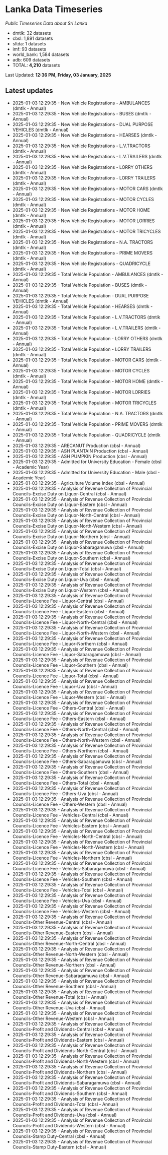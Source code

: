 # Lanka Data Timeseries
*Public Timeseries Data about Sri Lanka*

* dmtlk: 32 datasets
* cbsl: 1,891 datasets
* sltda: 1 datasets
* imf: 93 datasets
* world_bank: 1,584 datasets
* adb: 609 datasets
* TOTAL: **4,210** datasets

Last Updated: **12:36 PM, Friday, 03 January, 2025**

## Latest updates

* 2025-01-03 12:29:35 - New Vehicle Registrations - AMBULANCES (dmtlk - Annual)
* 2025-01-03 12:29:35 - New Vehicle Registrations - BUSES (dmtlk - Annual)
* 2025-01-03 12:29:35 - New Vehicle Registrations - DUAL PURPOSE VEHICLES (dmtlk - Annual)
* 2025-01-03 12:29:35 - New Vehicle Registrations - HEARSES (dmtlk - Annual)
* 2025-01-03 12:29:35 - New Vehicle Registrations - L.V.TRACTORS (dmtlk - Annual)
* 2025-01-03 12:29:35 - New Vehicle Registrations - L.V.TRAILERS (dmtlk - Annual)
* 2025-01-03 12:29:35 - New Vehicle Registrations - LORRY OTHERS (dmtlk - Annual)
* 2025-01-03 12:29:35 - New Vehicle Registrations - LORRY TRAILERS (dmtlk - Annual)
* 2025-01-03 12:29:35 - New Vehicle Registrations - MOTOR CARS (dmtlk - Annual)
* 2025-01-03 12:29:35 - New Vehicle Registrations - MOTOR CYCLES (dmtlk - Annual)
* 2025-01-03 12:29:35 - New Vehicle Registrations - MOTOR HOME (dmtlk - Annual)
* 2025-01-03 12:29:35 - New Vehicle Registrations - MOTOR LORRIES (dmtlk - Annual)
* 2025-01-03 12:29:35 - New Vehicle Registrations - MOTOR TRICYCLES (dmtlk - Annual)
* 2025-01-03 12:29:35 - New Vehicle Registrations - N.A. TRACTORS (dmtlk - Annual)
* 2025-01-03 12:29:35 - New Vehicle Registrations - PRIME MOVERS (dmtlk - Annual)
* 2025-01-03 12:29:35 - New Vehicle Registrations - QUADRICYCLE (dmtlk - Annual)
* 2025-01-03 12:29:35 - Total Vehicle Population - AMBULANCES (dmtlk - Annual)
* 2025-01-03 12:29:35 - Total Vehicle Population - BUSES (dmtlk - Annual)
* 2025-01-03 12:29:35 - Total Vehicle Population - DUAL PURPOSE VEHICLES (dmtlk - Annual)
* 2025-01-03 12:29:35 - Total Vehicle Population - HEARSES (dmtlk - Annual)
* 2025-01-03 12:29:35 - Total Vehicle Population - L.V.TRACTORS (dmtlk - Annual)
* 2025-01-03 12:29:35 - Total Vehicle Population - L.V.TRAILERS (dmtlk - Annual)
* 2025-01-03 12:29:35 - Total Vehicle Population - LORRY OTHERS (dmtlk - Annual)
* 2025-01-03 12:29:35 - Total Vehicle Population - LORRY TRAILERS (dmtlk - Annual)
* 2025-01-03 12:29:35 - Total Vehicle Population - MOTOR CARS (dmtlk - Annual)
* 2025-01-03 12:29:35 - Total Vehicle Population - MOTOR CYCLES (dmtlk - Annual)
* 2025-01-03 12:29:35 - Total Vehicle Population - MOTOR HOME (dmtlk - Annual)
* 2025-01-03 12:29:35 - Total Vehicle Population - MOTOR LORRIES (dmtlk - Annual)
* 2025-01-03 12:29:35 - Total Vehicle Population - MOTOR TRICYCLES (dmtlk - Annual)
* 2025-01-03 12:29:35 - Total Vehicle Population - N.A. TRACTORS (dmtlk - Annual)
* 2025-01-03 12:29:35 - Total Vehicle Population - PRIME MOVERS (dmtlk - Annual)
* 2025-01-03 12:29:35 - Total Vehicle Population - QUADRICYCLE (dmtlk - Annual)
* 2025-01-03 12:29:35 - ARECANUT Production (cbsl - Annual)
* 2025-01-03 12:29:35 - ASH PLANTAIN Production (cbsl - Annual)
* 2025-01-03 12:29:35 - ASH PUMPKIN Production (cbsl - Annual)
* 2025-01-03 12:29:35 - Admitted for University Education - Female (cbsl - Academic Year)
* 2025-01-03 12:29:35 - Admitted for University Education - Male (cbsl - Academic Year)
* 2025-01-03 12:29:35 - Agriculture Volume Index (cbsl - Annual)
* 2025-01-03 12:29:35 - Analysis of Revenue Collection of Provincial Councils-Excise Duty on Liquor-Central (cbsl - Annual)
* 2025-01-03 12:29:35 - Analysis of Revenue Collection of Provincial Councils-Excise Duty on Liquor-Eastern (cbsl - Annual)
* 2025-01-03 12:29:35 - Analysis of Revenue Collection of Provincial Councils-Excise Duty on Liquor-North-Central (cbsl - Annual)
* 2025-01-03 12:29:35 - Analysis of Revenue Collection of Provincial Councils-Excise Duty on Liquor-North-Western (cbsl - Annual)
* 2025-01-03 12:29:35 - Analysis of Revenue Collection of Provincial Councils-Excise Duty on Liquor-Northern (cbsl - Annual)
* 2025-01-03 12:29:35 - Analysis of Revenue Collection of Provincial Councils-Excise Duty on Liquor-Sabaragamuwa (cbsl - Annual)
* 2025-01-03 12:29:35 - Analysis of Revenue Collection of Provincial Councils-Excise Duty on Liquor-Southern (cbsl - Annual)
* 2025-01-03 12:29:35 - Analysis of Revenue Collection of Provincial Councils-Excise Duty on Liquor-Total (cbsl - Annual)
* 2025-01-03 12:29:35 - Analysis of Revenue Collection of Provincial Councils-Excise Duty on Liquor-Uva (cbsl - Annual)
* 2025-01-03 12:29:35 - Analysis of Revenue Collection of Provincial Councils-Excise Duty on Liquor-Western (cbsl - Annual)
* 2025-01-03 12:29:35 - Analysis of Revenue Collection of Provincial Councils-Licence Fee - Liquor-Central (cbsl - Annual)
* 2025-01-03 12:29:35 - Analysis of Revenue Collection of Provincial Councils-Licence Fee - Liquor-Eastern (cbsl - Annual)
* 2025-01-03 12:29:35 - Analysis of Revenue Collection of Provincial Councils-Licence Fee - Liquor-North-Central (cbsl - Annual)
* 2025-01-03 12:29:35 - Analysis of Revenue Collection of Provincial Councils-Licence Fee - Liquor-North-Western (cbsl - Annual)
* 2025-01-03 12:29:35 - Analysis of Revenue Collection of Provincial Councils-Licence Fee - Liquor-Northern (cbsl - Annual)
* 2025-01-03 12:29:35 - Analysis of Revenue Collection of Provincial Councils-Licence Fee - Liquor-Sabaragamuwa (cbsl - Annual)
* 2025-01-03 12:29:35 - Analysis of Revenue Collection of Provincial Councils-Licence Fee - Liquor-Southern (cbsl - Annual)
* 2025-01-03 12:29:35 - Analysis of Revenue Collection of Provincial Councils-Licence Fee - Liquor-Total (cbsl - Annual)
* 2025-01-03 12:29:35 - Analysis of Revenue Collection of Provincial Councils-Licence Fee - Liquor-Uva (cbsl - Annual)
* 2025-01-03 12:29:35 - Analysis of Revenue Collection of Provincial Councils-Licence Fee - Liquor-Western (cbsl - Annual)
* 2025-01-03 12:29:35 - Analysis of Revenue Collection of Provincial Councils-Licence Fee - Others-Central (cbsl - Annual)
* 2025-01-03 12:29:35 - Analysis of Revenue Collection of Provincial Councils-Licence Fee - Others-Eastern (cbsl - Annual)
* 2025-01-03 12:29:35 - Analysis of Revenue Collection of Provincial Councils-Licence Fee - Others-North-Central (cbsl - Annual)
* 2025-01-03 12:29:35 - Analysis of Revenue Collection of Provincial Councils-Licence Fee - Others-North-Western (cbsl - Annual)
* 2025-01-03 12:29:35 - Analysis of Revenue Collection of Provincial Councils-Licence Fee - Others-Northern (cbsl - Annual)
* 2025-01-03 12:29:35 - Analysis of Revenue Collection of Provincial Councils-Licence Fee - Others-Sabaragamuwa (cbsl - Annual)
* 2025-01-03 12:29:35 - Analysis of Revenue Collection of Provincial Councils-Licence Fee - Others-Southern (cbsl - Annual)
* 2025-01-03 12:29:35 - Analysis of Revenue Collection of Provincial Councils-Licence Fee - Others-Total (cbsl - Annual)
* 2025-01-03 12:29:35 - Analysis of Revenue Collection of Provincial Councils-Licence Fee - Others-Uva (cbsl - Annual)
* 2025-01-03 12:29:35 - Analysis of Revenue Collection of Provincial Councils-Licence Fee - Others-Western (cbsl - Annual)
* 2025-01-03 12:29:35 - Analysis of Revenue Collection of Provincial Councils-Licence Fee - Vehicles-Central (cbsl - Annual)
* 2025-01-03 12:29:35 - Analysis of Revenue Collection of Provincial Councils-Licence Fee - Vehicles-Eastern (cbsl - Annual)
* 2025-01-03 12:29:35 - Analysis of Revenue Collection of Provincial Councils-Licence Fee - Vehicles-North-Central (cbsl - Annual)
* 2025-01-03 12:29:35 - Analysis of Revenue Collection of Provincial Councils-Licence Fee - Vehicles-North-Western (cbsl - Annual)
* 2025-01-03 12:29:35 - Analysis of Revenue Collection of Provincial Councils-Licence Fee - Vehicles-Northern (cbsl - Annual)
* 2025-01-03 12:29:35 - Analysis of Revenue Collection of Provincial Councils-Licence Fee - Vehicles-Sabaragamuwa (cbsl - Annual)
* 2025-01-03 12:29:35 - Analysis of Revenue Collection of Provincial Councils-Licence Fee - Vehicles-Southern (cbsl - Annual)
* 2025-01-03 12:29:35 - Analysis of Revenue Collection of Provincial Councils-Licence Fee - Vehicles-Total (cbsl - Annual)
* 2025-01-03 12:29:35 - Analysis of Revenue Collection of Provincial Councils-Licence Fee - Vehicles-Uva (cbsl - Annual)
* 2025-01-03 12:29:35 - Analysis of Revenue Collection of Provincial Councils-Licence Fee - Vehicles-Western (cbsl - Annual)
* 2025-01-03 12:29:35 - Analysis of Revenue Collection of Provincial Councils-Other Revenue-Central (cbsl - Annual)
* 2025-01-03 12:29:35 - Analysis of Revenue Collection of Provincial Councils-Other Revenue-Eastern (cbsl - Annual)
* 2025-01-03 12:29:35 - Analysis of Revenue Collection of Provincial Councils-Other Revenue-North-Central (cbsl - Annual)
* 2025-01-03 12:29:35 - Analysis of Revenue Collection of Provincial Councils-Other Revenue-North-Western (cbsl - Annual)
* 2025-01-03 12:29:35 - Analysis of Revenue Collection of Provincial Councils-Other Revenue-Northern (cbsl - Annual)
* 2025-01-03 12:29:35 - Analysis of Revenue Collection of Provincial Councils-Other Revenue-Sabaragamuwa (cbsl - Annual)
* 2025-01-03 12:29:35 - Analysis of Revenue Collection of Provincial Councils-Other Revenue-Southern (cbsl - Annual)
* 2025-01-03 12:29:35 - Analysis of Revenue Collection of Provincial Councils-Other Revenue-Total (cbsl - Annual)
* 2025-01-03 12:29:35 - Analysis of Revenue Collection of Provincial Councils-Other Revenue-Uva (cbsl - Annual)
* 2025-01-03 12:29:35 - Analysis of Revenue Collection of Provincial Councils-Other Revenue-Western (cbsl - Annual)
* 2025-01-03 12:29:35 - Analysis of Revenue Collection of Provincial Councils-Profit and Dividends-Central (cbsl - Annual)
* 2025-01-03 12:29:35 - Analysis of Revenue Collection of Provincial Councils-Profit and Dividends-Eastern (cbsl - Annual)
* 2025-01-03 12:29:35 - Analysis of Revenue Collection of Provincial Councils-Profit and Dividends-North-Central (cbsl - Annual)
* 2025-01-03 12:29:35 - Analysis of Revenue Collection of Provincial Councils-Profit and Dividends-North-Western (cbsl - Annual)
* 2025-01-03 12:29:35 - Analysis of Revenue Collection of Provincial Councils-Profit and Dividends-Northern (cbsl - Annual)
* 2025-01-03 12:29:35 - Analysis of Revenue Collection of Provincial Councils-Profit and Dividends-Sabaragamuwa (cbsl - Annual)
* 2025-01-03 12:29:35 - Analysis of Revenue Collection of Provincial Councils-Profit and Dividends-Southern (cbsl - Annual)
* 2025-01-03 12:29:35 - Analysis of Revenue Collection of Provincial Councils-Profit and Dividends-Total (cbsl - Annual)
* 2025-01-03 12:29:35 - Analysis of Revenue Collection of Provincial Councils-Profit and Dividends-Uva (cbsl - Annual)
* 2025-01-03 12:29:35 - Analysis of Revenue Collection of Provincial Councils-Profit and Dividends-Western (cbsl - Annual)
* 2025-01-03 12:29:35 - Analysis of Revenue Collection of Provincial Councils-Stamp Duty-Central (cbsl - Annual)
* 2025-01-03 12:29:35 - Analysis of Revenue Collection of Provincial Councils-Stamp Duty-Eastern (cbsl - Annual)